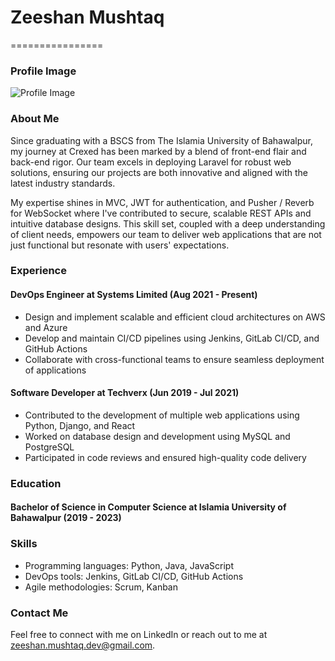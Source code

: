 # Zeeshan Mushtaq
================

### Profile Image

![Profile Image](https://media.licdn.com/dms/image/D4E03AQEguOWOlccrmw/profile-displayphoto-shrink_200_200/0/1699954358678?e=1721865600&v=beta&t=ztbeysxJ7H-YOB2LnHpTh8kUcQ0xWBNO27prvp6uD4I)

### About Me
Since graduating with a BSCS from The Islamia University of Bahawalpur, my journey at Crexed has been marked by a blend of front-end flair and back-end rigor. Our team excels in deploying Laravel for robust web solutions, ensuring our projects are both innovative and aligned with the latest industry standards.

My expertise shines in MVC, JWT for authentication, and Pusher / Reverb for WebSocket where I've contributed to secure, scalable REST APIs and intuitive database designs. This skill set, coupled with a deep understanding of client needs, empowers our team to deliver web applications that are not just functional but resonate with users' expectations.

### Experience
#### DevOps Engineer at Systems Limited (Aug 2021 - Present)

* Design and implement scalable and efficient cloud architectures on AWS and Azure
* Develop and maintain CI/CD pipelines using Jenkins, GitLab CI/CD, and GitHub Actions
* Collaborate with cross-functional teams to ensure seamless deployment of applications

#### Software Developer at Techverx (Jun 2019 - Jul 2021)

* Contributed to the development of multiple web applications using Python, Django, and React
* Worked on database design and development using MySQL and PostgreSQL
* Participated in code reviews and ensured high-quality code delivery

### Education
#### Bachelor of Science in Computer Science at Islamia University of Bahawalpur (2019 - 2023)

### Skills
* Programming languages: Python, Java, JavaScript
* DevOps tools: Jenkins, GitLab CI/CD, GitHub Actions
* Agile methodologies: Scrum, Kanban

### Contact Me
Feel free to connect with me on LinkedIn or reach out to me at [zeeshan.mushtaq.dev@gmail.com](mailto:zeeshanmushtaqdev786@gmail.com).
